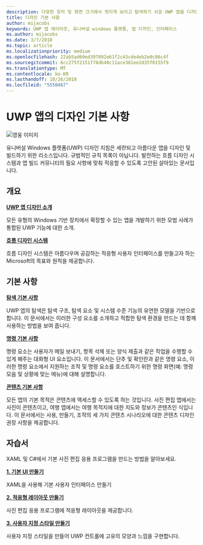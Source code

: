 ```yaml
---
description: 다양한 장치 및 화면 크기에서 멋지게 보이고 탐색하기 쉬운 UWP 앱을 디자인하고 코딩하는 방법을 알아봅니다.
title: 디자인 기본 사항
author: mijacobs
keywords: UWP 앱 레이아웃, 유니버설 windows 플랫폼, 앱 디자인, 인터페이스
ms.author: mijacobs
ms.date: 3/7/2018
ms.topic: article
ms.localizationpriority: medium
ms.openlocfilehash: 22ab5ad60ed397092e61f2c43cde4eb2e0c86c4f
ms.sourcegitcommit: 6cc275f2151f78db40c11ace381ee2d35f0155f9
ms.translationtype: MT
ms.contentlocale: ko-KR
ms.lasthandoff: 10/26/2018
ms.locfileid: "5550467"
---
```

# <a name="design-basics-for-uwp-apps"></a>UWP 앱의 디자인 기본 사항

![영웅 이미지](images/header-design-basics.svg)

유니버설 Windows 플랫폼(UWP) 디자인 지침은 세련되고 아름다운 앱을 디자인 및 빌드하기 위한 리소스입니다. 규범적인 규칙 목록이 아닙니다. 발전하는 흐름 디자인 시스템과 앱 빌드 커뮤니티의 필요 사항에 맞춰 적응할 수 있도록 고안된 살아있는 문서입니다. 

## <a name="overview"></a>개요

[**UWP 앱 디자인 소개**](design-and-ui-intro.md)

모든 유형의 Windows 기반 장치에서 확장할 수 있는 앱을 개발하기 위한 모범 사례가 통합된 UWP 기능에 대한 소개.

[**흐름 디자인 시스템**](../fluent-design-system/index.md)

흐름 디자인 시스템은 아름다우며 공감하는 적응형 사용자 인터페이스를 만들고자 하는 Microsoft의 목표와 원칙을 제공합니다.

## <a name="basics"></a>기본 사항

[**탐색 기본 사항**](navigation-basics.md)

UWP 앱의 탐색은 탐색 구조, 탐색 요소 및 시스템 수준 기능의 유연한 모델을 기반으로 합니다. 이 문서에서는 이러한 구성 요소를 소개하고 적합한 탐색 환경을 만드는 데 함께 사용하는 방법을 보여 줍니다.

[**명령 기본 사항**](commanding-basics.md)

명령 요소는 사용자가 메일 보내기, 항목 삭제 또는 양식 제출과 같은 작업을 수행할 수 있게 해주는 대화형 UI 요소입니다. 이 문서에서는 단추 및 확인란과 같은 명령 요소, 이러한 명령 요소에서 지원하는 조작 및 명령 요소를 호스트하기 위한 명령 화면(예: 명령 모음 및 상황에 맞는 메뉴)에 대해 설명합니다.

[**콘텐츠 기본 사항**](content-basics.md)

모든 앱의 기본 목적은 콘텐츠에 액세스할 수 있도록 하는 것입니다. 사진 편집 앱에서는 사진이 콘텐츠이고, 여행 앱에서는 여행 목적지에 대한 지도와 정보가 콘텐츠인 식입니다. 이 문서에서는 사용, 만들기, 조작의 세 가지 콘텐츠 시나리오에 대한 콘텐츠 디자인 권장 사항을 제공합니다.

## <a name="tutorials"></a>자습서

XAML 및 C#에서 기본 사진 편집 응용 프로그램을 만드는 방법을 알아보세요.
<!-- <img src="images/landing-page/photolab-50.png" style="{height: 339px}" alt=" " /> -->

[**1. 기본 UI 만들기**](xaml-basics-ui.md)

XAML을 사용해 기본 사용자 인터페이스 만들기

[**2. 적응형 레이아웃 만들기**](xaml-basics-adaptive-layout.md)

사진 편집 응용 프로그램에 적응형 레이아웃을 제공합니다.

[**3. 사용자 지정 스타일 만들기**](xaml-basics-style.md)

사용자 지정 스타일을 만들어 UWP 컨트롤에 고유의 모양과 느낌을 구현합니다.